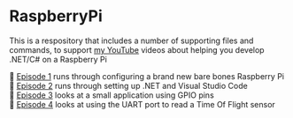 # RaspberryPi
This is a respository that includes a number of supporting files and commands, to support [my YouTube](https://www.youtube.com/channel/UCFQNqMyvOMRGuk2wuJDqQPg/) videos about helping you develop .NET/C# on a Raspberry Pi

🔴 [Episode 1](https://github.com/ATGNI/RaspberryPi/blob/main/Episode%201/Instructions.md) runs through configuring a brand new bare bones Raspberry Pi\
🔴 [Episode 2](https://github.com/ATGNI/RaspberryPi/blob/main/Episode%202/Instructions.md) runs through setting up .NET and Visual Studio Code\
🔴 [Episode 3](https://github.com/ATGNI/RaspberryPi/blob/main/Episode%203/Instructions.md) looks at a small application using GPIO pins\
🔴 [Episode 4](https://github.com/ATGNI/RaspberryPi/blob/main/Episode%204/Instructions.md) looks at using the UART port to read a Time Of Flight sensor
